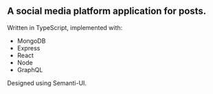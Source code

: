 A social media platform application for posts.
---
Written in TypeScript, implemented with:
* MongoDB
* Express
* React
* Node
* GraphQL

Designed using Semanti-UI.
